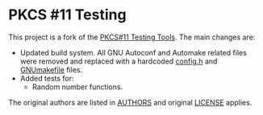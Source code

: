 # PKCS #11 Testing

This project is a fork of the [PKCS#11 Testing
Tools](https://github.com/opendnssec/pkcs11-testing). The main changes
are:
 - Updated build system. All GNU Autoconf and Automake related files
   were removed and replaced with a hardcoded [config.h](./config.h)
   and [GNUmakefile](./GNUmakefile) files.
 - Added tests for:
   - Random number functions.

The original authors are listed in [AUTHORS](./AUTHORS) and original
[LICENSE](./LICENSE) applies.
